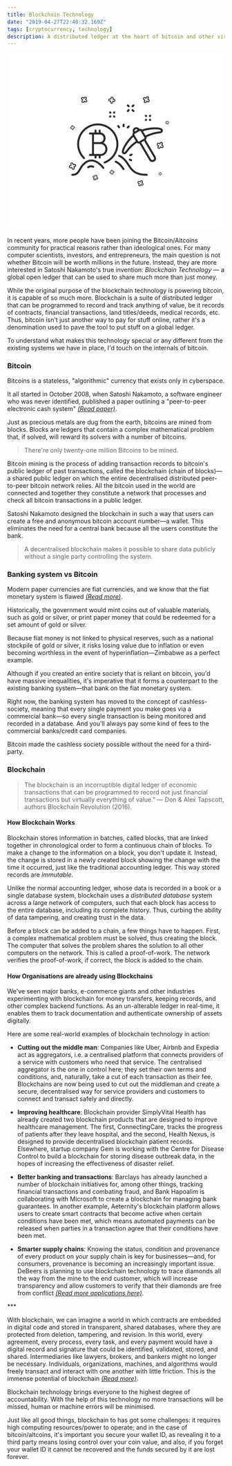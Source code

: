 ```yaml
---
title: Blockchain Technology
date: "2019-04-27T22:40:32.169Z"
tags: [cryptocurrency, technology]
description: A distributed ledger at the heart of bitcoin and other virtual currencies, that makes it possible to share data publicly without third parties.
---
```


![Blockchain Technology](./blockchain-tech.jpg)

In recent years, more people have been joining the Bitcoin/Altcoins community for practical reasons rather than ideological ones. For many computer scientists, investors, and entrepreneurs, the main question is not whether Bitcoin will be worth millions in the future. Instead, they are more interested in Satoshi Nakamoto's true invention: _Blockchain Technology_ — a global open ledger that can be used to share much more than just money.

While the original purpose of the blockchain technology is powering bitcoin, it is capable of so much more.
Blockchain is a suite of distributed ledger that can be programmed to record and track anything of value,
be it records of contracts, financial transactions, land titles/deeds, medical records, etc. Thus, bitcoin isn't just
another way to pay for stuff online, rather it's a denomination used to pave the tool to put stuff on a global ledger.

To understand what makes this technology special or any different from the existing systems we have in place,
I'd touch on the internals of bitcoin.

### Bitcoin

Bitcoins is a stateless, "algorithmic" currency that exists only in cyberspace.

It all started in October 2008, when Satoshi Nakamoto, a software engineer who was never identified,
published a paper outlining a "peer-to-peer electronic cash system" <a href="https://bitcoin.org/bitcoin.pdf" target="_blank" class="read-more">_(Read paper)_</a>.

Just as precious metals are dug from the earth, bitcoins are mined from blocks. Blocks are ledgers that contain
a complex mathematical problem that, if solved, will reward its solvers with a number of bitcoins.

> There're only twenty-one million Bitcoins to be mined.

Bitcoin mining is the process of adding transaction records to bitcoin's public ledger of past transactions,
called the blockchain (chain of blocks)—a shared public ledger on which the entire decentralised distributed peer-to-peer
bitcoin network relies. All the bitcoin used in the world are connected and together they constitute a network that processes
and check all bitcoin transactions in a public ledger.

Satoshi Nakamoto designed the blockchain in such a way that users can create a free and anonymous bitcoin account number—a wallet.
This eliminates the need for a central bank because all the users constitute the bank.

> A decentralised blockchain makes it possible to share data publicly without a single party controlling the system.

### Banking system vs Bitcoin

Modern paper currencies are fiat currencies, and we know that the fiat monetary system is flawed <a href="https://news.bitcoin.com/how-fiat-money-fails-deconstructing-the-governments-paper-thin-promise/" target="_blank" class="read-more">_(Read more)_</a>.

Historically, the government would mint coins out of valuable materials, such as gold or silver, or print paper money that could
be redeemed for a set amount of gold or silver.

Because fiat money is not linked to physical reserves, such as a national stockpile of gold or silver,
it risks losing value due to inflation or even becoming worthless in the event of hyperinflation—Zimbabwe as a perfect example.

Although if you created an entire society that is reliant on bitcoin, you'd have massive inequalities,
it's imperative that it forms a counterpart to the existing banking system—that bank on the fiat monetary system.

Right now, the banking system has moved to the concept of cashless-society, meaning that every single payment you make goes
via a commercial bank—so every single transaction is being monitored and recorded in a database. And you'll always pay some
kind of fees to the commercial banks/credit card companies.

Bitcoin made the cashless society possible without the need for a third-party.

### Blockchain

> The blockchain is an incorruptible digital ledger of economic transactions that can be programmed to record not just financial transactions but virtually everything of value."
> — Don & Alex Tapscott, authors Blockchain Revolution (2016).

#### How Blockchain Works

Blockchain stores information in batches, called blocks, that are linked together in chronological order to form a continuous
chain of blocks. To make a change to the information on a block, you don't update it. Instead, the change is stored in a newly
created block showing the change with the time it occurred, just like the traditional accounting ledger.
This way stored records are _immutable_.

Unlike the normal accounting ledger, whose data is recorded in a book or a single database system, blockchain uses a
_distributed database_ system across a large network of computers, such that each block has access to the entire database,
including its complete history. Thus, curbing the ability of data tampering, and creating trust in the data.

Before a block can be added to a chain, a few things have to happen. First, a complex mathematical problem must be solved,
thus creating the block. The computer that solves the problem shares the solution to all other computers on the network.
This is called a proof-of-work. The network verifies the proof-of-work, if correct, the block is added to the chain.

#### How Organisations are already using Blockchains

We've seen major banks, e-commerce giants and other industries experimenting with blockchain for money transfers, keeping records,
and other complex backend functions. As an un-alterable ledger in real-time, it enables them to track documentation
and authenticate ownership of assets digitally.

Here are some real-world examples of blockchain technology in action:

- **Cutting out the middle man**: Companies like Uber, Airbnb and Expedia act as aggregators, i.e. a centralised platform that
  connects providers of a service with customers who need that service. The centralised aggregator is the one in control here;
  they set their own terms and conditions, and, naturally, take a cut of each transaction as their fee. Blockchains are now
  being used to cut out the middleman and create a secure, decentralised way for service providers and customers to connect and
  transact safely and directly.

- **Improving healthcare**: Blockchain provider SimplyVital Health has already created two blockchain products that are designed to
  improve healthcare management. The first, ConnectingCare, tracks the progress of patients after they leave hospital, and the second,
  Health Nexus, is designed to provide decentralised blockchain patient records. Elsewhere, startup company Gem is working with the
  Centre for Disease Control to build a blockchain for storing disease outbreak data, in the hopes of increasing the effectiveness of
  disaster relief.

- **Better banking and transactions**: Barclays has already launched a number of blockchain initiatives for, among other things,
  tracking financial transactions and combating fraud, and Bank Hapoalim is collaborating with Microsoft to create a blockchain for
  managing bank guarantees. In another example, Aeternity's blockchain platform allows users to create smart contracts that become
  active when certain conditions have been met, which means automated payments can be released when parties in a transaction agree
  that their conditions have been met.

- **Smarter supply chains**: Knowing the status, condition and provenance of every product on your supply chain is key for
  businesses—and, for consumers, provenance is becoming an increasingly important issue. DeBeers is planning to use blockchain technology to
  trace diamonds all the way from the mine to the end customer, which will increase transparency and allow customers to verify that
  their diamonds are free from conflict <a href="https://bernardmarr.com/default.asp?contentID=1788" target="_blank" class="read-more">_(Read more applications here)_</a>.

<p class="three-dots">***</p>

With blockchain, we can imagine a world in which contracts are embedded in digital code and stored in transparent,
shared databases, where they are protected from deletion, tampering, and revision. In this world, every agreement,
every process, every task, and every payment would have a digital record and signature that could be identified, validated,
stored, and shared. Intermediaries like lawyers, brokers, and bankers might no longer be necessary. Individuals, organizations,
machines, and algorithms would freely transact and interact with one another with little friction. This is the immense potential
of blockchain <a href="https://hbr.org/2017/01/the-truth-about-blockchain" target="_blank" class="read-more">_(Read more)_</a>.

Blockchain technology brings everyone to the highest degree of accountability. With the help of this technology no more
transactions will be missed, human or machine errors will be minimised.

Just like all good things, blockchain to has got some challenges: it requires high computing resources/power to operate;
and in the case of bitcoin/altcoins, it's important you secure your wallet ID, as revealing it to a third party means losing
control over your coin value, and also, if you forget your wallet ID it cannot be recovered and the funds secured by it are
lost forever.
